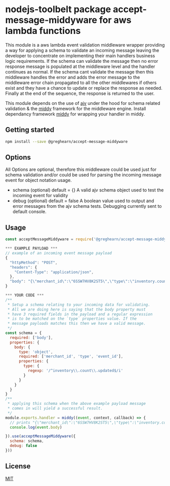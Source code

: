 # nodejs-toolbelt package accept-message-middyware for aws lambda functions
This module is a aws lambda event validation middleware wrapper providing a way for applying a schema to validate an incoming message leaving the developer to concentrate on implementing their main handlers business logic requirements.
If the schema can validate the message then no error response message is populated at the middleware level and the handler continues as normal.
If the schema cant validate the message then this middleware handles the error and adds the error message to the middleware error chain propagated to all the other middlewares if others exist and they have a chance to update or replace the response as needed. 
Finally at the end of the sequence, the response is returned to the user.

This module depends on the use of [ajv](https://www.npmjs.com/package/ajv) under the hood for schema related validation & the [middy](https://www.npmjs.com/package/middy) framework for the middleware engine.
Install dependancy framework [middy](https://www.npmjs.com/package/middy) for wrapping your handler in middy.

## Getting started

```bash
npm install --save @greghearn/accept-message-middyware
```

## Options
All Options are optional, therefore this middleware could be used just for schema validation and/or could be used for parsing the incoming message event for object notation usage.
- schema (optional) default = {}
  A valid ajv schema object used to test the incoming event for validity
- debug (optional) default = false
  A boolean value used to output and error messages from the ajv schema tests. Debugging currently sent to default console.

## Usage

```javascript
const acceptMessageMiddyware = require('@greghearn/accept-message-middyware')

*** EXAMPLE PAYLOAD ***
// example of an incoming event message payload
{
  "httpMethod": "POST",
  "headers": {
    "Content-Type": "application/json",
  },
  "body": "{\"merchant_id\":\"6SSW7HV8K2ST5\",\"type\":\"inventory.count.updated\",\"event_id\":\"df5f3813-a913-45a1-94e9-fdc3f7d5e3b6\"}",
}

*** YOUR CODE ***
/**
 * Setup a schema relating to your incoming data for validating.
 * All we are doing here is saying that the body property must 
 * have 3 required fields in the payload and a regular expression 
 * is to be matched on the `type` properties value. If the
 * message payloads matches this then we have a valid message.
 */
const schema = {
  required: ['body'],
  properties: {
    body: {
      type: 'object',
      required: ['merchant_id', 'type', 'event_id'],
      properties: {
        type: {
          regexp: '/^inventory\\.count\\.updated$/i'
        }
      }
    }
  }
}
/**
 * applying this schema when the above example payload message 
 * comes in will yield a successful result.
 */
module.exports.handler = middy((event, context, callback) => { 
  // prints "{\"merchant_id\":\"6SSW7HV8K2ST5\",\"type\":\"inventory.count.updated\",\"event_id\":\"df5f3813-a913-45a1-94e9-fdc3f7d5e3b6\"}"
  console.log(event.body)

}).use(acceptMessageMiddyware({ 
  schema: schema,
  debug: false
}))

```


## License
[MIT](https://choosealicense.com/licenses/mit/)